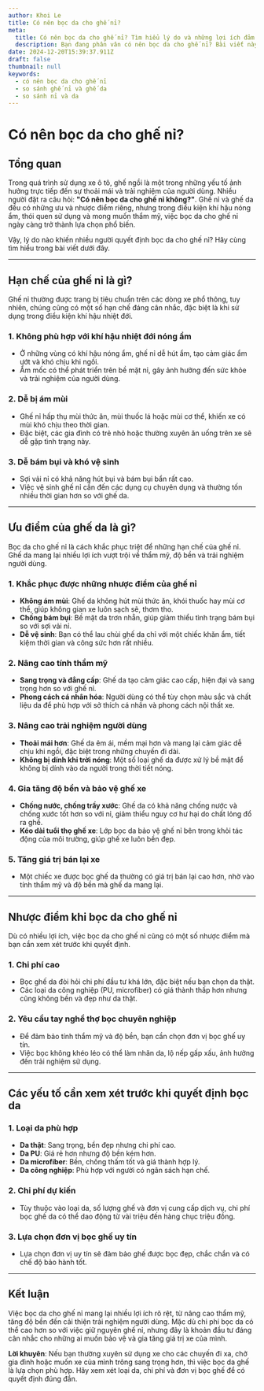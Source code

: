 ```yaml
---
author: Khoi Le
title: Có nên bọc da cho ghế nỉ?
meta:
  title: Có nên bọc da cho ghế nỉ? Tìm hiểu lý do và những lợi ích đảm bảo chất lượng ghế xe.
  description: Bạn đang phân vân có nên bọc da cho ghế nỉ? Bài viết này sẽ giúp bạn hiểu rõ các yếu tố nên xem xét trước khi quyết định.
date: 2024-12-20T15:39:37.911Z
draft: false
thumbnail: null
keywords:
  - có nên bọc da cho ghế nỉ
  - so sánh ghế nỉ và ghế da
  - so sánh nỉ và da
---
```


# Có nên bọc da cho ghế nỉ?

## Tổng quan

Trong quá trình sử dụng xe ô tô, ghế ngồi là một trong những yếu tố ảnh hưởng trực tiếp đến sự thoải mái và trải nghiệm của người dùng. Nhiều người đặt ra câu hỏi: **"Có nên bọc da cho ghế nỉ không?"**. Ghế nỉ và ghế da đều có những ưu và nhược điểm riêng, nhưng trong điều kiện khí hậu nóng ẩm, thói quen sử dụng và mong muốn thẩm mỹ, việc bọc da cho ghế nỉ ngày càng trở thành lựa chọn phổ biến. 

Vậy, lý do nào khiến nhiều người quyết định bọc da cho ghế nỉ? Hãy cùng tìm hiểu trong bài viết dưới đây.

---

## Hạn chế của ghế nỉ là gì?

Ghế nỉ thường được trang bị tiêu chuẩn trên các dòng xe phổ thông, tuy nhiên, chúng cũng có một số hạn chế đáng cân nhắc, đặc biệt là khi sử dụng trong điều kiện khí hậu nhiệt đới.

### 1. Không phù hợp với khí hậu nhiệt đới nóng ẩm
- Ở những vùng có khí hậu nóng ẩm, ghế nỉ dễ hút ẩm, tạo cảm giác ẩm ướt và khó chịu khi ngồi.
- Ẩm mốc có thể phát triển trên bề mặt nỉ, gây ảnh hưởng đến sức khỏe và trải nghiệm của người dùng.

### 2. Dễ bị ám mùi
- Ghế nỉ hấp thụ mùi thức ăn, mùi thuốc lá hoặc mùi cơ thể, khiến xe có mùi khó chịu theo thời gian.
- Đặc biệt, các gia đình có trẻ nhỏ hoặc thường xuyên ăn uống trên xe sẽ dễ gặp tình trạng này.

### 3. Dễ bám bụi và khó vệ sinh
- Sợi vải nỉ có khả năng hút bụi và bám bụi bẩn rất cao.
- Việc vệ sinh ghế nỉ cần đến các dụng cụ chuyên dụng và thường tốn nhiều thời gian hơn so với ghế da.

---

## Ưu điểm của ghế da là gì?

Bọc da cho ghế nỉ là cách khắc phục triệt để những hạn chế của ghế nỉ. Ghế da mang lại nhiều lợi ích vượt trội về thẩm mỹ, độ bền và trải nghiệm người dùng.

### 1. Khắc phục được những nhược điểm của ghế nỉ
- **Không ám mùi**: Ghế da không hút mùi thức ăn, khói thuốc hay mùi cơ thể, giúp không gian xe luôn sạch sẽ, thơm tho.
- **Chống bám bụi**: Bề mặt da trơn nhẵn, giúp giảm thiểu tình trạng bám bụi so với sợi vải nỉ.
- **Dễ vệ sinh**: Bạn có thể lau chùi ghế da chỉ với một chiếc khăn ẩm, tiết kiệm thời gian và công sức hơn rất nhiều.

### 2. Nâng cao tính thẩm mỹ
- **Sang trọng và đẳng cấp**: Ghế da tạo cảm giác cao cấp, hiện đại và sang trọng hơn so với ghế nỉ.
- **Phong cách cá nhân hóa**: Người dùng có thể tùy chọn màu sắc và chất liệu da để phù hợp với sở thích cá nhân và phong cách nội thất xe.

### 3. Nâng cao trải nghiệm người dùng
- **Thoải mái hơn**: Ghế da êm ái, mềm mại hơn và mang lại cảm giác dễ chịu khi ngồi, đặc biệt trong những chuyến đi dài.
- **Không bị dính khi trời nóng**: Một số loại ghế da được xử lý bề mặt để không bị dính vào da người trong thời tiết nóng.

### 4. Gia tăng độ bền và bảo vệ ghế xe
- **Chống nước, chống trầy xước**: Ghế da có khả năng chống nước và chống xước tốt hơn so với nỉ, giảm thiểu nguy cơ hư hại do chất lỏng đổ ra ghế.
- **Kéo dài tuổi thọ ghế xe**: Lớp bọc da bảo vệ ghế nỉ bên trong khỏi tác động của môi trường, giúp ghế xe luôn bền đẹp.

### 5. Tăng giá trị bán lại xe
- Một chiếc xe được bọc ghế da thường có giá trị bán lại cao hơn, nhờ vào tính thẩm mỹ và độ bền mà ghế da mang lại.

---

## Nhược điểm khi bọc da cho ghế nỉ

Dù có nhiều lợi ích, việc bọc da cho ghế nỉ cũng có một số nhược điểm mà bạn cần xem xét trước khi quyết định.

### 1. Chi phí cao
- Bọc ghế da đòi hỏi chi phí đầu tư khá lớn, đặc biệt nếu bạn chọn da thật.
- Các loại da công nghiệp (PU, microfiber) có giá thành thấp hơn nhưng cũng không bền và đẹp như da thật.

### 2. Yêu cầu tay nghề thợ bọc chuyên nghiệp
- Để đảm bảo tính thẩm mỹ và độ bền, bạn cần chọn đơn vị bọc ghế uy tín.
- Việc bọc không khéo léo có thể làm nhăn da, lộ nếp gấp xấu, ảnh hưởng đến trải nghiệm sử dụng.

---

## Các yếu tố cần xem xét trước khi quyết định bọc da

### 1. Loại da phù hợp
- **Da thật**: Sang trọng, bền đẹp nhưng chi phí cao.
- **Da PU**: Giá rẻ hơn nhưng độ bền kém hơn.
- **Da microfiber**: Bền, chống thấm tốt và giá thành hợp lý.
- **Da công nghiệp**: Phù hợp với người có ngân sách hạn chế.

### 2. Chi phí dự kiến
- Tùy thuộc vào loại da, số lượng ghế và đơn vị cung cấp dịch vụ, chi phí bọc ghế da có thể dao động từ vài triệu đến hàng chục triệu đồng.

### 3. Lựa chọn đơn vị bọc ghế uy tín
- Lựa chọn đơn vị uy tín sẽ đảm bảo ghế được bọc đẹp, chắc chắn và có chế độ bảo hành tốt.

---

## Kết luận

Việc bọc da cho ghế nỉ mang lại nhiều lợi ích rõ rệt, từ nâng cao thẩm mỹ, tăng độ bền đến cải thiện trải nghiệm người dùng. Mặc dù chi phí bọc da có thể cao hơn so với việc giữ nguyên ghế nỉ, nhưng đây là khoản đầu tư đáng cân nhắc cho những ai muốn bảo vệ và gia tăng giá trị xe của mình.

**Lời khuyên**: Nếu bạn thường xuyên sử dụng xe cho các chuyến đi xa, chở gia đình hoặc muốn xe của mình trông sang trọng hơn, thì việc bọc da ghế là lựa chọn phù hợp. Hãy xem xét loại da, chi phí và đơn vị bọc ghế để có quyết định đúng đắn.
